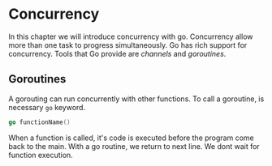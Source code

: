 # Concurrency

In this chapter we will introduce concurrency with go. Concurrency allow more than one task to progress simultaneously. Go has rich support for concurrency. Tools that Go provide are *channels* and *goroutines*.

## Goroutines

A gorouting can run concurrently with other functions. To call a goroutine, is necessary `go` keyword.

```go
go functionName()
```

When a function is called, it's code is executed before the program come back to the main. With a go routine, we return to next line. We dont wait for function execution.